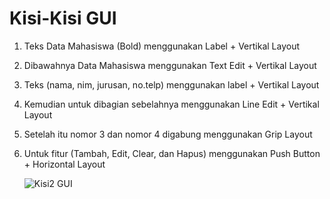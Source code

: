 # Kisi-Kisi GUI
1. Teks Data Mahasiswa (Bold) menggunakan Label + Vertikal Layout
2. Dibawahnya Data Mahasiswa menggunakan Text Edit + Vertikal Layout
3. Teks (nama, nim, jurusan, no.telp) menggunakan label + Vertikal Layout
4. Kemudian untuk dibagian sebelahnya menggunakan Line Edit + Vertikal Layout
5. Setelah itu nomor 3 dan nomor 4 digabung menggunakan Grip Layout
6. Untuk fitur (Tambah, Edit, Clear, dan Hapus) menggunakan Push Button + Horizontal Layout

   ![Kisi2 GUI](https://user-images.githubusercontent.com/72422073/116975815-66aef980-acea-11eb-9474-0a5a7c2419f2.PNG)
